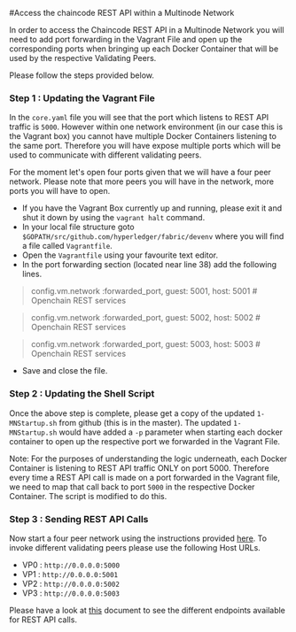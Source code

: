 #Access the chaincode REST API within a Multinode Network

In order to access the Chaincode REST API in a Multinode Network you will need to add port forwarding in the Vagrant File and open up the corresponding ports when bringing up each Docker Container that will be used by the respective Validating Peers. 

Please follow the steps provided below.

### Step 1 : Updating the Vagrant File
In the `core.yaml` file you will see that the port which listens to REST API traffic is `5000`. However within one network environment (in our case this is the Vagrant box) you cannot have multiple Docker Containers listening to the same port. Therefore you will have expose multiple ports which will be used to communicate with different validating peers. 

For the moment let's open four ports given that we will have a four peer network. Please note that more peers you will have in the network, more ports you will have to open.
 
* If you have the Vagrant Box currently up and running, please exit it and shut it down by using the `vagrant halt` command.
* In your local file structure goto `$GOPATH/src/github.com/hyperledger/fabric/devenv` where you will find a file called `Vagrantfile`.
* Open the `Vagrantfile` using your favourite text editor.
* In the port forwarding section (located near line 38) add the following lines.

>  config.vm.network :forwarded_port, guest: 5001, host: 5001 # Openchain REST services
  
>  config.vm.network :forwarded_port, guest: 5002, host: 5002 # Openchain REST services

>  config.vm.network :forwarded_port, guest: 5003, host: 5003 # Openchain REST services
  
  * Save and close the file.

### Step 2 : Updating the Shell Script
Once the above step is complete, please get a copy of the updated `1-MNStartup.sh` from github (this is in the master). The updated `1-MNStartup.sh` would have added a `-p` parameter when starting each docker container to open up the respective port we forwarded in the Vagrant File.

Note: For the purposes of understanding the logic underneath, each Docker Container is listening to REST API traffic ONLY on port 5000. Therefore every time a REST API call is made on a port forwarded in the Vagrant file, we need to map that call back to port `5000` in the respective Docker Container. The script is modified to do this.

### Step 3 : Sending REST API Calls
Now start a four peer network using the instructions provided [here](https://github.com/ANZ-Blockchain-Lab/Corres-Bank-POC/blob/master/docs/setup.md). To invoke different validating peers please use the following Host URLs.

* VP0 : `http://0.0.0.0:5000`
* VP1 : `http://0.0.0.0:5001`
* VP2 : `http://0.0.0.0:5002`
* VP3 : `http://0.0.0.0:5003`

Please have a look at [this](https://github.com/ANZ-Blockchain-Lab/Corres-Bank-POC/blob/master/docs/chaincodeAPI.md) document to see the different endpoints available for REST API calls.
